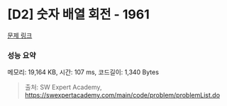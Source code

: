 # [D2] 숫자 배열 회전 - 1961 

[문제 링크](https://swexpertacademy.com/main/code/problem/problemDetail.do?contestProbId=AV5Pq-OKAVYDFAUq) 

### 성능 요약

메모리: 19,164 KB, 시간: 107 ms, 코드길이: 1,340 Bytes



> 출처: SW Expert Academy, https://swexpertacademy.com/main/code/problem/problemList.do